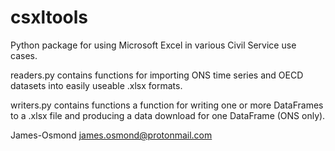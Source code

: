 # csxltools
Python package for using Microsoft Excel in various Civil Service use cases.

readers.py contains functions for importing ONS time series and OECD datasets into easily useable .xlsx formats.

writers.py contains functions a function for writing one or more DataFrames to a .xlsx file and producing a data download for one DataFrame (ONS only).

James-Osmond
james.osmond@protonmail.com

